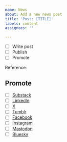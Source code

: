 ```yaml
---
name: News
about: Add a new news post
title: 'Post: [TITLE]'
labels: content
assignees: ''

---
```


- [ ] Write post
- [ ] Publish
- [ ] Promote

Reference:

## Promote
- [ ] [Substack](https://govfresh.substack.com/)
- [ ] [LinkedIn](https://www.linkedin.com/company/govfresh)
- [ ] [X](https://www.x.com/govfresh)
- [ ] [Tumblr](https://govfresh.tumblr.com/)
- [ ] [Facebook](https://www.facebook.com/govfresh)
- [ ] [Instagram](https://www.instagram.com/govfresh)
- [ ] [Mastodon](https://mastodon.social/@govfresh)
- [ ] [Bluesky](https://bsky.app/profile/govfresh.bsky.social)
